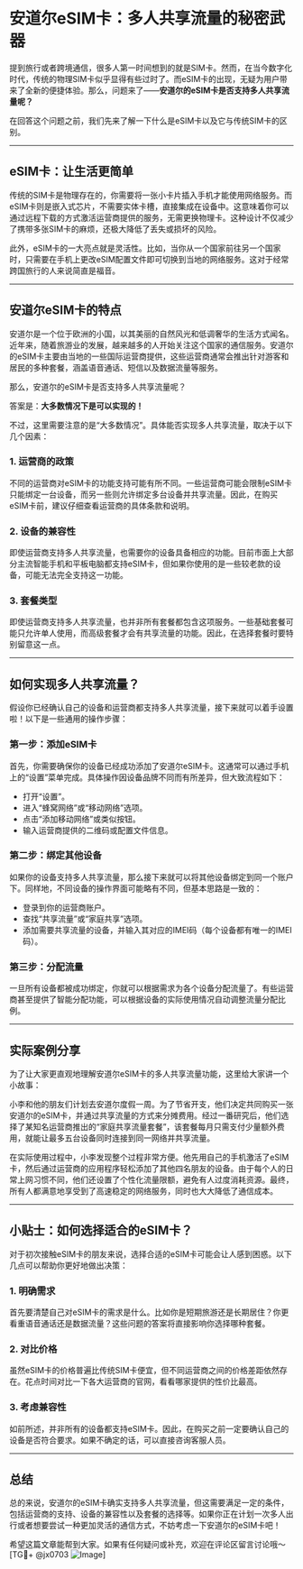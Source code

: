 # 安道尔eSIM卡：多人共享流量的秘密武器

提到旅行或者跨境通信，很多人第一时间想到的就是SIM卡。然而，在当今数字化时代，传统的物理SIM卡似乎显得有些过时了。而eSIM卡的出现，无疑为用户带来了全新的便捷体验。那么，问题来了——**安道尔的eSIM卡是否支持多人共享流量呢？**

在回答这个问题之前，我们先来了解一下什么是eSIM卡以及它与传统SIM卡的区别。

---

## eSIM卡：让生活更简单

传统的SIM卡是物理存在的，你需要将一张小卡片插入手机才能使用网络服务。而eSIM卡则是嵌入式芯片，不需要实体卡槽，直接集成在设备中。这意味着你可以通过远程下载的方式激活运营商提供的服务，无需更换物理卡。这种设计不仅减少了携带多张SIM卡的麻烦，还极大降低了丢失或损坏的风险。

此外，eSIM卡的一大亮点就是灵活性。比如，当你从一个国家前往另一个国家时，只需要在手机上更改eSIM配置文件即可切换到当地的网络服务。这对于经常跨国旅行的人来说简直是福音。

---

## 安道尔eSIM卡的特点

安道尔是一个位于欧洲的小国，以其美丽的自然风光和低调奢华的生活方式闻名。近年来，随着旅游业的发展，越来越多的人开始关注这个国家的通信服务。安道尔的eSIM卡主要由当地的一些国际运营商提供，这些运营商通常会推出针对游客和居民的多种套餐，涵盖语音通话、短信以及数据流量等服务。

那么，安道尔的eSIM卡是否支持多人共享流量呢？

答案是：**大多数情况下是可以实现的！**

不过，这里需要注意的是“大多数情况”。具体能否实现多人共享流量，取决于以下几个因素：

### 1. **运营商的政策**
不同的运营商对eSIM卡的功能支持可能有所不同。一些运营商可能会限制eSIM卡只能绑定一台设备，而另一些则允许绑定多台设备并共享流量。因此，在购买eSIM卡前，建议仔细查看运营商的具体条款和说明。

### 2. **设备的兼容性**
即使运营商支持多人共享流量，也需要你的设备具备相应的功能。目前市面上大部分主流智能手机和平板电脑都支持eSIM卡，但如果你使用的是一些较老款的设备，可能无法完全支持这一功能。

### 3. **套餐类型**
即使运营商支持多人共享流量，也并非所有套餐都包含这项服务。一些基础套餐可能只允许单人使用，而高级套餐才会有共享流量的功能。因此，在选择套餐时要特别留意这一点。

---

## 如何实现多人共享流量？

假设你已经确认自己的设备和运营商都支持多人共享流量，接下来就可以着手设置啦！以下是一些通用的操作步骤：

### 第一步：添加eSIM卡
首先，你需要确保你的设备已经成功添加了安道尔eSIM卡。这通常可以通过手机上的“设置”菜单完成。具体操作因设备品牌不同而有所差异，但大致流程如下：
- 打开“设置”。
- 进入“蜂窝网络”或“移动网络”选项。
- 点击“添加移动网络”或类似按钮。
- 输入运营商提供的二维码或配置文件信息。

### 第二步：绑定其他设备
如果你的设备支持多人共享流量，那么接下来就可以将其他设备绑定到同一个账户下。同样地，不同设备的操作界面可能略有不同，但基本思路是一致的：
- 登录到你的运营商账户。
- 查找“共享流量”或“家庭共享”选项。
- 添加需要共享流量的设备，并输入其对应的IMEI码（每个设备都有唯一的IMEI码）。

### 第三步：分配流量
一旦所有设备都被成功绑定，你就可以根据需求为各个设备分配流量了。有些运营商甚至提供了智能分配功能，可以根据设备的实际使用情况自动调整流量分配比例。

---

## 实际案例分享

为了让大家更直观地理解安道尔eSIM卡的多人共享流量功能，这里给大家讲一个小故事：

小李和他的朋友们计划去安道尔度假一周。为了节省开支，他们决定共同购买一张安道尔的eSIM卡，并通过共享流量的方式来分摊费用。经过一番研究后，他们选择了某知名运营商推出的“家庭共享流量套餐”，该套餐每月只需支付少量额外费用，就能让最多五台设备同时连接到同一网络并共享流量。

在实际使用过程中，小李发现整个过程非常方便。他先用自己的手机激活了eSIM卡，然后通过运营商的应用程序轻松添加了其他四名朋友的设备。由于每个人的日常上网习惯不同，他们还设置了个性化流量限额，避免有人过度消耗资源。最终，所有人都满意地享受到了高速稳定的网络服务，同时也大大降低了通信成本。

---

## 小贴士：如何选择适合的eSIM卡？

对于初次接触eSIM卡的朋友来说，选择合适的eSIM卡可能会让人感到困惑。以下几点可以帮助你更好地做出决策：

### 1. **明确需求**
首先要清楚自己对eSIM卡的需求是什么。比如你是短期旅游还是长期居住？你更看重语音通话还是数据流量？这些问题的答案将直接影响你选择哪种套餐。

### 2. **对比价格**
虽然eSIM卡的价格普遍比传统SIM卡便宜，但不同运营商之间的价格差距依然存在。花点时间对比一下各大运营商的官网，看看哪家提供的性价比最高。

### 3. **考虑兼容性**
如前所述，并非所有的设备都支持eSIM卡。因此，在购买之前一定要确认自己的设备是否符合要求。如果不确定的话，可以直接咨询客服人员。

---

## 总结

总的来说，安道尔的eSIM卡确实支持多人共享流量，但这需要满足一定的条件，包括运营商的支持、设备的兼容性以及套餐的选择等。如果你正在计划一次多人出行或者想要尝试一种更加灵活的通信方式，不妨考虑一下安道尔的eSIM卡吧！

希望这篇文章能帮到大家。如果有任何疑问或补充，欢迎在评论区留言讨论哦～[TG💪+ @jx0703 ![Image](https://github.com/user-attachments/assets/dbca1d08-cadb-493c-b0ec-ad6f7a83f270)]